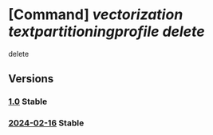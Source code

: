 # [Command] _vectorization textpartitioningprofile delete_

delete

## Versions

### [1.0](/Resources/fllm-plane/L2luc3RhbmNlcy97fS9wcm92aWRlcnMvZm91bmRhdGlvbmFsbG0udmVjdG9yaXphdGlvbi90ZXh0cGFydGl0aW9uaW5ncHJvZmlsZXMve30=/1.0.xml) **Stable**

<!-- fllm-plane /instances/{}/providers/foundationallm.vectorization/textpartitioningprofiles/{} 1.0 -->

### [2024-02-16](/Resources/fllm-plane/L2luc3RhbmNlcy97fS9wcm92aWRlcnMvZm91bmRhdGlvbmFsbG0udmVjdG9yaXphdGlvbi90ZXh0cGFydGl0aW9uaW5ncHJvZmlsZXMve30=/2024-02-16.xml) **Stable**

<!-- fllm-plane /instances/{}/providers/foundationallm.vectorization/textpartitioningprofiles/{} 2024-02-16 -->
